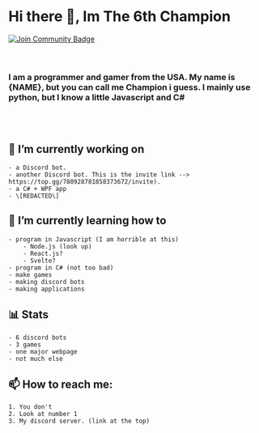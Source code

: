 # Hi there 👋, Im The 6th Champion
<a href="https://discord.gg/KQpMKS273w"><img src="https://img.shields.io/discord/733027681184251937.svg?style=flat&label=%3CInsert%20Server%20Here%3E&color=7289DA" alt="Join Community Badge"/></a><br>
<br><br>

### I am a programmer and gamer from the USA. My name is {NAME}, but you can call me Champion i guess. I mainly use python, but I know a little Javascript and C#
<!--
**The-6th-Champion/The-6th-Champion** is a ✨ _special_ ✨ repository because its `README.md` (this file) appears on your GitHub profile.-->
<!--
Here are some ideas to get you started:
-->
<br>
<br>

## 🔭 I’m currently working on
    - a Discord bot.
    - another Discord bot. This is the invite link --> https://top.gg/780928781858373672/invite).
    - a C# + WPF app
    - \[REDACTED\]
## 🌱 I’m currently learning how to 
    - program in Javascript (I am horrible at this)
        - Node.js (look up)
        - React.js?
        - Svelte?
    - program in C# (not too bad)
    - make games
    - making discord bots
    - making applications
## 📊 Stats
    - 6 discord bots
    - 3 games
    - one major webpage
    - not much else
## 📫 How to reach me:
    1. You don't
    2. Look at number 1
    3. My discord server. (link at the top)

